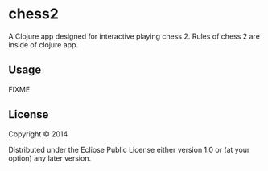 # chess2

A Clojure app designed for interactive playing chess 2. Rules of chess 2 are inside of clojure app.

## Usage

FIXME

## License

Copyright © 2014

Distributed under the Eclipse Public License either version 1.0 or (at
your option) any later version.
